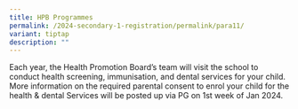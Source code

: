 ```yaml
---
title: HPB Programmes
permalink: /2024-secondary-1-registration/permalink/para11/
variant: tiptap
description: ""
---
```

<p>Each year, the Health Promotion Board’s team will visit the school to conduct health screening, immunisation, and dental services for your child. More information on the required parental consent to enrol your child for the health &amp; dental Services will be posted up via PG on 1st week of Jan 2024.</p>